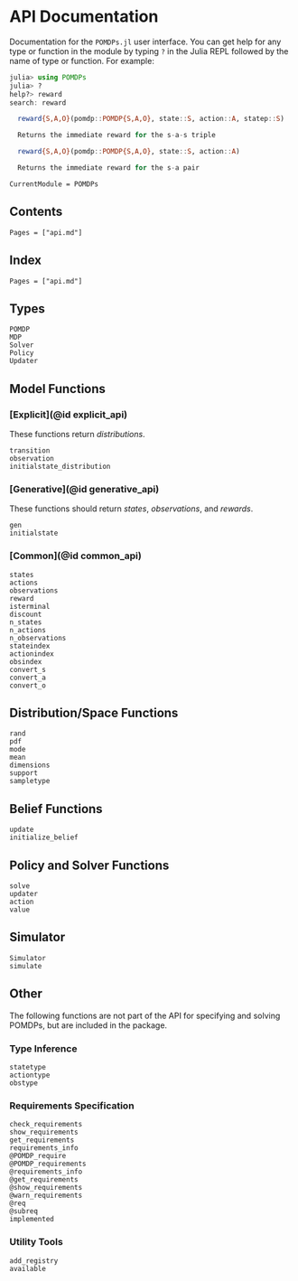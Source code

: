 # API Documentation

Documentation for the `POMDPs.jl` user interface. You can get help for any type or
function in the module by typing `?` in the Julia REPL followed by the name of
type or function. For example:

```julia
julia> using POMDPs
julia> ?
help?> reward
search: reward

  reward{S,A,O}(pomdp::POMDP{S,A,O}, state::S, action::A, statep::S)

  Returns the immediate reward for the s-a-s triple

  reward{S,A,O}(pomdp::POMDP{S,A,O}, state::S, action::A)

  Returns the immediate reward for the s-a pair

```

```@meta
CurrentModule = POMDPs
```

## Contents

```@contents
Pages = ["api.md"]
```


## Index

```@index
Pages = ["api.md"]
```


## Types

```@docs
POMDP
MDP
Solver
Policy
Updater
```

## Model Functions

### [Explicit](@id explicit_api)

These functions return *distributions*.

```@docs
transition
observation
initialstate_distribution
```

### [Generative](@id generative_api)

These functions should return *states*, *observations*, and *rewards*.

```@docs
gen
initialstate
```

### [Common](@id common_api)

```@docs
states
actions
observations
reward
isterminal
discount
n_states
n_actions
n_observations
stateindex
actionindex
obsindex
convert_s
convert_a
convert_o
```

## Distribution/Space Functions

```@docs
rand
pdf
mode
mean
dimensions
support
sampletype
```

## Belief Functions

```@docs
update
initialize_belief
```

## Policy and Solver Functions

```@docs
solve
updater
action
value
```

## Simulator

```@docs
Simulator
simulate
```

## Other

The following functions are not part of the API for specifying and solving POMDPs, but are included in the package.

### Type Inference

```@docs
statetype
actiontype
obstype
```

### Requirements Specification
```@docs
check_requirements
show_requirements
get_requirements
requirements_info
@POMDP_require
@POMDP_requirements
@requirements_info
@get_requirements
@show_requirements
@warn_requirements
@req
@subreq
implemented
```

### Utility Tools

```@docs
add_registry
available
```
